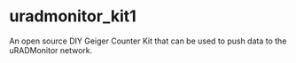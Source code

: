 # uradmonitor_kit1
An open source DIY Geiger Counter Kit that can be used to push data to the uRADMonitor network. 
